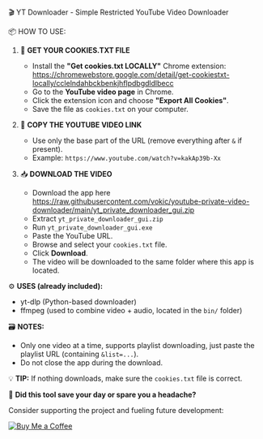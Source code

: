 🎬 YT Downloader - Simple Restricted YouTube Video Downloader

📦 HOW TO USE:

1. 🧁 **GET YOUR COOKIES.TXT FILE**

   - Install the **"Get cookies.txt LOCALLY"** Chrome extension:
     https://chromewebstore.google.com/detail/get-cookiestxt-locally/cclelndahbckbenkjhflpdbgdldlbecc
   - Go to the **YouTube video page** in Chrome.
   - Click the extension icon and choose **"Export All Cookies"**.
   - Save the file as `cookies.txt` on your computer.

2. 🔗 **COPY THE YOUTUBE VIDEO LINK**

   - Use only the base part of the URL (remove everything after `&` if present).
   - Example: `https://www.youtube.com/watch?v=kakAp39b-Xx`

3. 📥 **DOWNLOAD THE VIDEO**
   - Download the app here https://raw.githubusercontent.com/vokic/youtube-private-video-downloader/main/yt_private_downloader_gui.zip
   - Extract `yt_private_downloader_gui.zip`
   - Run `yt_private_downloader_gui.exe`
   - Paste the YouTube URL.
   - Browse and select your `cookies.txt` file.
   - Click **Download**.
   - The video will be downloaded to the same folder where this app is located.

⚙️ **USES (already included):**

- yt-dlp (Python-based downloader)
- ffmpeg (used to combine video + audio, located in the `bin/` folder)

🗃️ **NOTES:**

- Only one video at a time, supports playlist downloading, just paste the playlist URL (containing `&list=...`).
- Do not close the app during the download.

💡 **TIP:**
If nothing downloads, make sure the `cookies.txt` file is correct.


🙏 **Did this tool save your day or spare you a headache?**

Consider supporting the project and fueling future development:

[![Buy Me a Coffee](https://img.shields.io/badge/Buy%20me%20a%20coffee-FDD231?style=for-the-badge&logo=buy-me-a-coffee&logoColor=black)](https://www.buymeacoffee.com/vokic)
